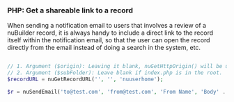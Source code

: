 ### PHP: Get a shareable link to a record

When sending a notification email to users that involves a review of a nuBuilder record, it is always handy to include a direct link to the record itself within the notification email, so that the user can open the record directly from the email instead of doing a search in the system, etc.

```php

// 1. Argument ($origin): Leaving it blank, nuGetHttpOrigin() will be used to retrieve the domain (HTTP_ORIGIN or HTTP_REFERER or REMOTE_ADDR)
// 2. Argument ($subFolder): Leave blank if index.php is in the root.
$recordURL = nuGetRecordURL('', '', 'nuuserhome'); 

$r = nuSendEmail('to@test.com', 'from@test.com', 'From Name', 'Body' . $recordURL, 'Subject', [], true, '', '');
```
